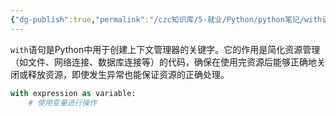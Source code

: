 ```yaml
---
{"dg-publish":true,"permalink":"/czc知识库/5-就业/Python/python笔记/with语句/","dgPassFrontmatter":true,"created":"2024-12-07T08:39:46.969+08:00","updated":"2024-12-08T12:19:23.729+08:00"}
---
```




`with`语句是Python中用于创建上下文管理器的关键字。它的作用是简化资源管理（如文件、网络连接、数据库连接等）的代码，确保在使用完资源后能够正确地关闭或释放资源，即使发生异常也能保证资源的正确处理。
```python
with expression as variable:
    # 使用变量进行操作
```


